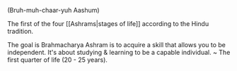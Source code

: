 (Bruh-muh-chaar-yuh Aashum)

The first of the four [[Ashrams|stages of life]] according to the Hindu tradition.

The goal is Brahmacharya Ashram is to acquire a skill that allows you to be independent. It's about studying & learning to be a capable individual. ~ The first quarter of life (20 - 25 years).